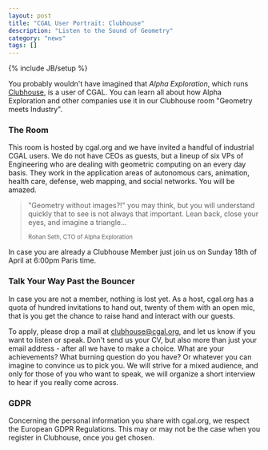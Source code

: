```yaml
---
layout: post
title: "CGAL User Portrait: Clubhouse"
description: "Listen to the Sound of Geometry"
category: "news"
tags: []
---
```

{% include JB/setup %}

<p>You probably wouldn't have imagined that <em>Alpha Exploration</em>, which runs
<a href="https://apps.apple.com/us/app/id1503133294">Clubhouse</a>, is a user of CGAL.
You can learn all about how Alpha Exploration and other companies use it in our
Clubhouse room "Geometry meets Industry".</p>


<h3>The Room</h3>

<p>This room is hosted by cgal.org and we have invited a handful of industrial CGAL users.
We do not have CEOs as guests, but a lineup of six VPs of Engineering who are dealing with geometric
computing on an every day basis. They work in the application areas of autonomous cars,
animation, health care, defense, web mapping, and social networks. You will be amazed.</p>

<blockquote>
<p>"Geometry without images?!" you may think, but you will understand quickly that to see
is not always that important. Lean back, close your eyes, and imagine a triangle...</p>
 <p><small>Rohan Seth, CTO of Alpha Exploration</small></p>
</blockquote>

<p>In case you are already a Clubhouse Member just join us on Sunday 18th of April at 6:00pm Paris time.</p>


<h3>Talk Your Way Past the Bouncer</h3>

<p>In case you are not a member, nothing is lost yet.   As a host, cgal.org has a quota
of hundred invitations to hand out, twenty of them with an open mic, that is you get the chance
to raise hand and interact with our guests.</p>

<p>To apply, please drop a mail at
<a href="mailto:clubhouse@cgal.org?subject=Please%20let%20me%20in">clubhouse@cgal.org</a>,
and let us know if you want to listen or speak.
Don't send us your CV, but also more than just your email address - after all we have to make a
choice. What are your achievements? What burning question do you have? Or whatever you can imagine
to convince us to pick you. We will strive for a mixed audience, and only for those of you  who want to speak,
we will organize a short interview to hear if you really come across.</p>

<h3>GDPR</h3>

<p>Concerning the personal information you share with cgal.org, we respect the European GDPR
Regulations. This may or may not be the case when you register in Clubhouse, once you get chosen.</p>
